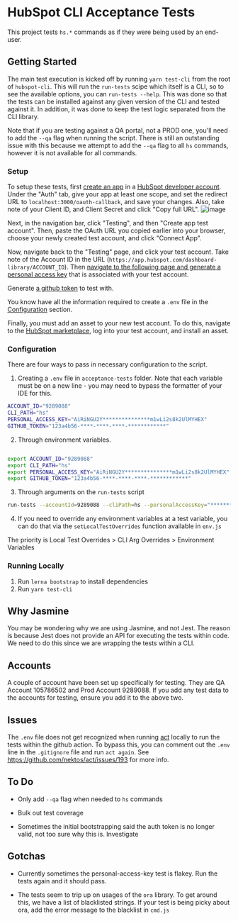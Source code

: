 # HubSpot CLI Acceptance Tests

This project tests `hs.*` commands as if they were being used by an end-user.

## Getting Started

The main test execution is kicked off by running `yarn test-cli` from the root of `hubspot-cli`. This will run the `run-tests` scipe which itself is a CLI, so to see the available options, you can `run-tests --help`. This was done so that the tests can be installed against any given version of the CLI and tested against it. In addition, it was done to keep the test logic separated from the CLI library.

Note that if you are testing against a QA portal, not a PROD one, you'll need to add the `--qa` flag when running the script. There is still an outstanding issue with this because we attempt to add the `--qa` flag to all `hs` commands, however it is not available for all commands.

### Setup

To setup these tests, first [create an app](https://developers.hubspot.com/docs/api/creating-an-app) in a [HubSpot developer account](https://app.hubspot.com/signup-hubspot/crm). Under the "Auth" tab, give your app at least one scope, and set the redirect URL to `localhost:3000/oauth-callback`, and save your changes. Also, take note of your Client ID, and Client Secret and click "Copy full URL". ![image](https://user-images.githubusercontent.com/48874841/175648758-b2fdb491-90f8-4573-ad9e-af7e1236548c.png)

Next, in the navigation bar, click "Testing", and then "Create app test account". Then, paste the OAuth URL you copied earlier into your browser, choose your newly created test account, and click "Connect App".

Now, navigate back to the "Testing" page, and click your test account. Take note of the Account ID in the URL (`https://app.hubspot.com/dashboard-library/ACCOUNT_ID`). Then [navigate to the following page and generate a personal access key](https://app.hubspot.com/portal-recommend/l?slug=personal-access-key) that is associated with your test account.

Generate [a github token](https://github.com/settings/tokens/new) to test with.

You know have all the information required to create a `.env` file in the [Configuration](./README.md#configuration) section.

Finally, you must add an asset to your new test account. To do this, navigate to the [HubSpot marketplace](https://ecosystem.hubspot.com/marketplace/website/free-cms-accelerator-themes), log into your test account, and install an asset.

### Configuration

There are four ways to pass in necessary configuration to the script.

1. Creating a `.env` file in `acceptance-tests` folder. Note that each variable must be on a new line - you may need to bypass the formatter of your IDE for this.

```bash
ACCOUNT_ID="9289088"
CLI_PATH="hs"
PERSONAL_ACCESS_KEY="AiRiNGU2Y***************m1wLi2s8k2UlMYHEX"
GITHUB_TOKEN="123a4b56-****-****-****-************"
```

2. Through environment variables.

```bash

export ACCOUNT_ID="9289088"
export CLI_PATH="hs"
export PERSONAL_ACCESS_KEY="AiRiNGU2Y***************m1wLi2s8k2UlMYHEX"
export GITHUB_TOKEN="123a4b56-****-****-****-************"
```

3. Through arguments on the `run-tests` script

```bash
run-tests --accountId=9289088 --cliPath=hs --personalAccessKey="*********" --githubToken="********"
```

4. If you need to override any environment variables at a test variable, you can do that via the `setLocalTestOverrides` function available in `env.js`

The priority is Local Test Overrides > CLI Arg Overrides > Environment Variables

### Running Locally

1. Run `lerna bootstrap` to install dependencies
2. Run `yarn test-cli`

## Why Jasmine

You may be wondering why we are using Jasmine, and not Jest. The reason is because Jest does not provide an API for executing the tests within code. We need to do this since we are wrapping the tests within a CLI.

## Accounts

A couple of account have been set up specifically for testing. They are QA Account 105786502 and Prod Account 9289088. If you add any test data to the accounts for testing, ensure you add it to the above two.

## Issues

The `.env` file does not get recognized when running [act](https://github.com/nektos/act) locally to run the tests within the github action. To bypass this, you can comment out the `.env` line in the `.gitignore` file and run `act again`. See https://github.com/nektos/act/issues/193 for more info.

## To Do

- Only add `--qa` flag when needed to `hs` commands

- Bulk out test coverage

- Sometimes the initial bootstrapping said the auth token is no longer valid, not too sure why this is. Investigate

## Gotchas

- Currently sometimes the personal-access-key test is flakey. Run the tests again and it should pass.

- The tests seem to trip up on usages of the `ora` library. To get around this, we have a list of blacklisted strings. If your test is being picky about ora, add the error message to the blacklist in `cmd.js`
